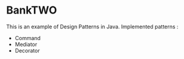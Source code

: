 # BankTWO
This is an example of Design Patterns in Java.
Implemented patterns :
 - Command
 - Mediator
 - Decorator
